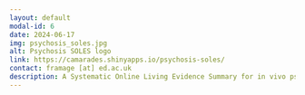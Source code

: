 ```yaml
---
layout: default
modal-id: 6
date: 2024-06-17
img: psychosis_soles.jpg
alt: Psychosis SOLES logo
link: https://camarades.shinyapps.io/psychosis-soles/
contact: framage [at] ed.ac.uk
description: A Systematic Online Living Evidence Summary for in vivo psychosis research.
---
```

